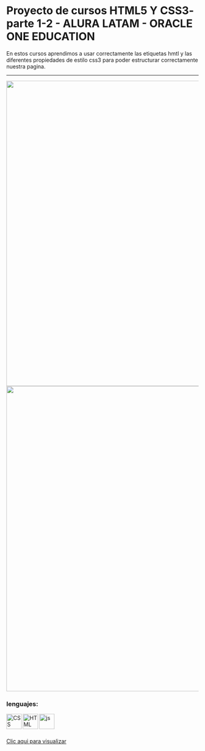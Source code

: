 # Proyecto de cursos HTML5 Y CSS3- parte 1-2 - ALURA LATAM - ORACLE ONE EDUCATION

<P> En estos cursos aprendimos a usar correctamente las etiquetas hmtl y las diferentes propiedades de estilo css3 para poder estructurar correctamente nuestra pagina.
  
------
  
<img align='center' width="800px" src='https://i.postimg.cc/g23WB7H1/Captura-de-Pantalla-2022-05-18-a-la-s-8-39-18-a-m.png'/> 
  
<img align='center' width="800px" src='https://i.postimg.cc/rmkCNDFv/Captura-de-Pantalla-2022-05-18-a-la-s-8-39-03-a-m.png'/>

### lenguajes:
  
<img align='left' alt='CSS' width='40px' src='https://cdn-icons-png.flaticon.com/512/331/331383.png'/> <img align='left' alt='HTML' width='40px' src="https://cdn-icons-png.flaticon.com/512/331/331395.png"/><img width='40px' alt="js" src="https://cdn-icons-png.flaticon.com/512/5968/5968292.png"/>

 ###
  [Clic aqui para visualizar](https://cesarg-24.github.io/Barberia-Alura/)
 
